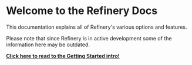 # Welcome to the Refinery Docs

This documentation explains all of Refinery's various options and features.

Please note that since Refinery is in active development some of the information here may be outdated.

**[Click here to read to the Getting Started intro!](quickstart/intro/)**